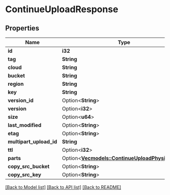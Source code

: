 # ContinueUploadResponse

## Properties

Name | Type | Description | Notes
------------ | ------------- | ------------- | -------------
**id** | **i32** |  | 
**tag** | **String** |  | 
**cloud** | **String** |  | 
**bucket** | **String** |  | 
**region** | **String** |  | 
**key** | **String** |  | 
**version_id** | Option<**String**> |  | [optional]
**version** | Option<**i32**> |  | [optional]
**size** | Option<**u64**> |  | [optional]
**last_modified** | Option<**String**> |  | [optional]
**etag** | Option<**String**> |  | [optional]
**multipart_upload_id** | **String** |  | 
**ttl** | Option<**i32**> |  | [optional]
**parts** | Option<[**Vec<models::ContinueUploadPhysicalPart>**](ContinueUploadPhysicalPart.md)> |  | [optional]
**copy_src_bucket** | Option<**String**> |  | [optional]
**copy_src_key** | Option<**String**> |  | [optional]

[[Back to Model list]](../README.md#documentation-for-models) [[Back to API list]](../README.md#documentation-for-api-endpoints) [[Back to README]](../README.md)


